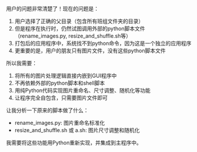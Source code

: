  用户的问题非常清楚了！现在的问题是：

  1. 用户选择了正确的父目录（包含所有班组文件夹的目录）
  2. 但是程序在执行时，仍然试图调用外部的python脚本文件（rename_images.py, 
  resize_and_shuffle.sh等）
  3. 打包后的应用程序中，系统找不到python命令，因为这是一个独立的应用程序
  4. 更重要的是，用户的朋友只有图片文件，没有这些python脚本文件

  所以我需要：
  1. 将所有的图片处理逻辑直接内嵌到GUI程序中
  2. 不再依赖外部的python脚本和shell脚本
  3. 用纯Python代码实现图片重命名、尺寸调整、随机化等功能
  4. 让程序完全自包含，只需要图片文件即可

  让我分析一下原来的脚本做了什么：
  - rename_images.py: 图片重命名标准化
  - resize_and_shuffle.sh 或 a.sh: 图片尺寸调整和随机化

  我需要将这些功能用Python重新实现，并集成到主程序中。